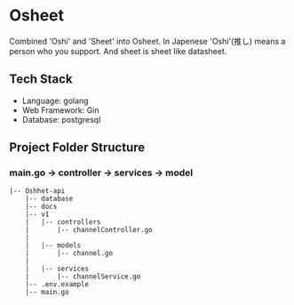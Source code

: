 # Osheet

Combined 'Oshi' and 'Sheet' into Osheet. In Japenese 'Oshi'(推し) means a person who you support. And sheet is sheet like datasheet.

## Tech Stack
- Language: golang
- Web Framework: Gin
- Database: postgresql

## Project Folder Structure

### main.go -> controller -> services -> model

```
|-- Oshhet-api
    |-- database
    |-- docs
    |-- v1
    |   |-- controllers
    |       |-- channelController.go
    |
    |   |-- models
    |       |-- channel.go
    |
    |   |-- services
    |       |-- channelService.go
    |-- .env.example
    |-- main.go
```